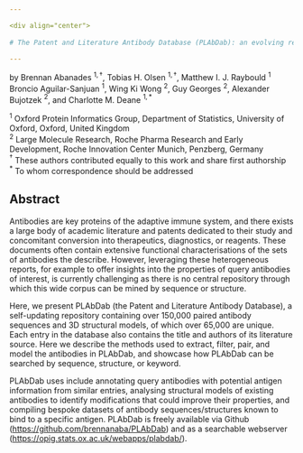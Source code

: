 ```yaml
---

<div align="center">    
 
# The Patent and Literature Antibody Database (PLAbDab): an evolving reference set of functionally diverse, literature-annotated antibody sequences and structures

---
```

    
by 
Brennan Abanades $^{1,\dagger}$, Tobias H. Olsen $^{1,\dagger}$, Matthew I. J. Raybould $^{1}$ Broncio Aguilar-Sanjuan $^{1}$, Wing Ki Wong $^{2}$, Guy Georges $^{2}$, Alexander Bujotzek $^{2}$, and Charlotte M. Deane $^{1,*}$

$^{1}$ Oxford Protein Informatics Group, Department of Statistics, University of Oxford, Oxford, United Kingdom  
$^{2}$ Large Molecule Research, Roche Pharma Research and Early Development, Roche Innovation Center Munich, Penzberg, Germany  
$^{\dagger}$ These authors contributed equally to this work and share first authorship  
$^{*}$ To whom correspondence should be addressed  
</div>



## Abstract
Antibodies are key proteins of the adaptive immune system, and there exists a large body of academic literature and patents dedicated to their study and concomitant conversion into therapeutics, diagnostics, or reagents. These documents often contain extensive functional characterisations of the sets of antibodies the describe. However, leveraging these heterogeneous reports, for example to offer insights into the properties of query antibodies of interest, is currently challenging as there is no central repository through which this wide corpus can be mined by sequence or structure.

Here, we present PLAbDab (the Patent and Literature Antibody Database), a self-updating repository containing over 150,000 paired antibody sequences  and 3D structural models, of which over 65,000 are unique. Each entry in the database also contains the title and authors of its literature source. Here we describe the methods used to extract, filter, pair, and model the antibodies in PLAbDab, and showcase how PLAbDab can be searched by sequence, structure, or keyword.

PLAbDab uses include annotating query antibodies with potential antigen information from similar entries, analysing structural models of existing antibodies to identify modifications that could improve their properties, and compiling bespoke datasets of antibody sequences/structures known to bind to a specific antigen. PLAbDab is freely available via Github (https://github.com/brennanaba/PLAbDab) and as a searchable webserver (https://opig.stats.ox.ac.uk/webapps/plabdab/).
